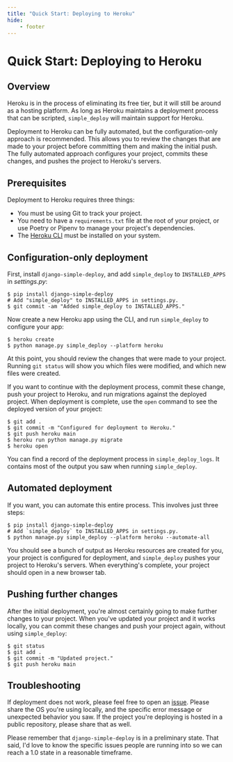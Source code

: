 ```yaml
---
title: "Quick Start: Deploying to Heroku"
hide:
    - footer
---
```


Quick Start: Deploying to Heroku
===

## Overview

Heroku is in the process of eliminating its free tier, but it will still be around as a hosting platform. As long as Heroku maintains a deployment process that can be scripted, `simple_deploy` will maintain support for Heroku.

Deployment to Heroku can be fully automated, but the configuration-only approach is recommended. This allows you to review the changes that are made to your project before committing them and making the initial push. The fully automated approach configures your project, commits these changes, and pushes the project to Heroku's servers.

## Prerequisites

Deployment to Heroku requires three things:

- You must be using Git to track your project.
- You need to have a `requirements.txt` file at the root of your project, or use Poetry or Pipenv to manage your project's dependencies.
- The [Heroku CLI](https://devcenter.heroku.com/articles/heroku-cli) must be installed on your system.

## Configuration-only deployment

First, install `django-simple-deploy`, and add `simple_deploy` to `INSTALLED_APPS` in *settings.py*:

```
$ pip install django-simple-deploy
# Add "simple_deploy" to INSTALLED_APPS in settings.py.
$ git commit -am "Added simple_deploy to INSTALLED_APPS."
```

Now create a new Heroku app using the CLI, and run `simple_deploy` to configure your app:

```
$ heroku create
$ python manage.py simple_deploy --platform heroku
```

At this point, you should review the changes that were made to your project. Running `git status` will show you which files were modified, and which new files were created.

If you want to continue with the deployment process, commit these change, push your project to Heroku, and run migrations against the deployed project. When deployment is complete, use the `open` command to see the deployed version of your project:

```
$ git add .
$ git commit -m "Configured for deployment to Heroku."
$ git push heroku main
$ heroku run python manage.py migrate
$ heroku open
```

You can find a record of the deployment process in `simple_deploy_logs`. It contains most of the output you saw when running `simple_deploy`.

## Automated deployment

If you want, you can automate this entire process. This involves just three steps:

```
$ pip install django-simple-deploy
# Add `simple_deploy` to INSTALLED_APPS in settings.py.
$ python manage.py simple_deploy --platform heroku --automate-all
```

You should see a bunch of output as Heroku resources are created for you, your project is configured for deployment, and `simple_deploy` pushes your project to Heroku's servers. When everything's complete, your project should open in a new browser tab.

## Pushing further changes

After the initial deployment, you're almost certainly going to make further changes to your project. When you've updated your project and it works locally, you can commit these changes and push your project again, without using `simple_deploy`:

```
$ git status
$ git add .
$ git commit -m "Updated project."
$ git push heroku main
```

## Troubleshooting

If deployment does not work, please feel free to open an [issue](https://github.com/ehmatthes/django-simple-deploy/issues). Please share the OS you're  using locally, and the specific error message or unexpected behavior you saw. If the project you're deploying is hosted in a public repository, please share that as well.

Please remember that `django-simple-deploy` is in a preliminary state. That said, I'd love to know the specific issues people are running into so we can reach a 1.0 state in a reasonable timeframe.

